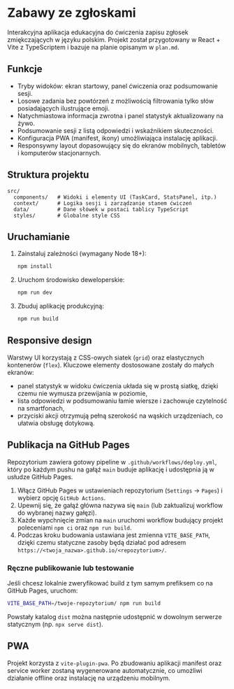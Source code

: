 # Zabawy ze zgłoskami

Interakcyjna aplikacja edukacyjna do ćwiczenia zapisu zgłosek zmiękczających w języku polskim. Projekt został przygotowany w React + Vite z TypeScriptem i bazuje na planie opisanym w `plan.md`.

## Funkcje

- Tryby widoków: ekran startowy, panel ćwiczenia oraz podsumowanie sesji.
- Losowe zadania bez powtórzeń z możliwością filtrowania tylko słów posiadających ilustrujące emoji.
- Natychmiastowa informacja zwrotna i panel statystyk aktualizowany na żywo.
- Podsumowanie sesji z listą odpowiedzi i wskaźnikiem skuteczności.
- Konfiguracja PWA (manifest, ikony) umożliwiająca instalację aplikacji.
- Responsywny layout dopasowujący się do ekranów mobilnych, tabletów i komputerów stacjonarnych.

## Struktura projektu

```
src/
  components/   # Widoki i elementy UI (TaskCard, StatsPanel, itp.)
  context/      # Logika sesji i zarządzanie stanem ćwiczeń
  data/         # Dane słówek w postaci tablicy TypeScript
  styles/       # Globalne style CSS
```

## Uruchamianie

1. Zainstaluj zależności (wymagany Node 18+):
   ```bash
   npm install
   ```
2. Uruchom środowisko deweloperskie:
   ```bash
   npm run dev
   ```
3. Zbuduj aplikację produkcyjną:
   ```bash
   npm run build
   ```

## Responsive design

Warstwy UI korzystają z CSS-owych siatek (`grid`) oraz elastycznych kontenerów (`flex`).
Kluczowe elementy dostosowane zostały do małych ekranów:

- panel statystyk w widoku ćwiczenia układa się w prostą siatkę, dzięki czemu nie wymusza przewijania w poziomie,
- lista odpowiedzi w podsumowaniu łamie wiersze i zachowuje czytelność na smartfonach,
- przyciski akcji otrzymują pełną szerokość na wąskich urządzeniach, co ułatwia obsługę dotykową.

## Publikacja na GitHub Pages

Repozytorium zawiera gotowy pipeline w `.github/workflows/deploy.yml`, który po każdym pushu na gałąź `main`
buduje aplikację i udostępnia ją w usłudze GitHub Pages.

1. Włącz GitHub Pages w ustawieniach repozytorium (`Settings` → `Pages`) i wybierz opcję `GitHub Actions`.
2. Upewnij się, że gałąź główna nazywa się `main` (lub zaktualizuj workflow do wybranej nazwy gałęzi).
3. Każde wypchnięcie zmian na `main` uruchomi workflow budujący projekt poleceniami `npm ci` oraz `npm run build`.
4. Podczas kroku budowania ustawiana jest zmienna `VITE_BASE_PATH`, dzięki czemu statyczne zasoby będą działać pod
   adresem `https://<twoja_nazwa>.github.io/<repozytorium>/`.

### Ręczne publikowanie lub testowanie

Jeśli chcesz lokalnie zweryfikować build z tym samym prefiksem co na GitHub Pages, uruchom:

```bash
VITE_BASE_PATH=/twoje-repozytorium/ npm run build
```

Powstały katalog `dist` można następnie udostępnić w dowolnym serwerze statycznym (np. `npx serve dist`).

## PWA

Projekt korzysta z `vite-plugin-pwa`. Po zbudowaniu aplikacji manifest oraz service worker zostaną wygenerowane automatycznie, co umożliwi działanie offline oraz instalację na urządzeniu mobilnym.
